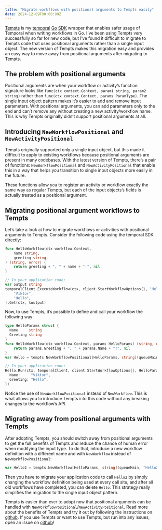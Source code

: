 ```yaml
---
title: "Migrate workflows with positional arguments to Tempts easily"
date: 2024-12-09T00:00:00Z
---
```


[Tempts](https://github.com/vikstrous/tempts) is my [temporal](https://temporal.io/) [Go](https://go.dev/) [SDK](https://github.com/temporalio/sdk-go) wrapper that enables safer usage of Temporal when writing workflows in Go. I’ve been using Tempts very successfully so far for new code, but I’ve found it difficult to migrate to Tempts code that uses positional arguments rather than a single input object. The new version of Tempts makes this migration easy and provides an easy way to move away from positional arguments after migrating to Tempts.

## The problem with positional arguments

Positional arguments are when your workflow or activity’s function signature looks like `func(ctx context.Context, param1 string, param2 string)` rather than `func(ctx context.Context, params ParamType)`. The single input object pattern makes it’s easier to add and remove input parameters. With positional arguments, you can add parameters only to the end and can’t remove any without creating a new activity/workflow name. This is why Tempts originally didn’t support positional arguments at all.

## Introducing `NewWorkflowPositional` and `NewActivityPositional`

Tempts originally supported only a single input object, but this made it difficult to apply to existing workflows because positional arguments are present in many codebases. With the latest version of Tempts, there’s a pair of functions: `NewWorkflowPositional` and `NewActivityPositional` that enable this in a way that helps you transition to single input objects more easily in the future.

These functions allow you to register an activity or workflow exactly the same way as regular Tempts, but each of the input objects’s fields is actually treated as a positional argument.

## Migrating positional argument workflows to Tempts

Let’s take a look at how to migrate workflows or activities with positional arguments to Tempts. Consider the following code using the temporal SDK directly:

```go
func HelloWorkflow(ctx workflow.Context, 
    name string,
    greeting string,
) (string, error) {
	return greeting + ", " + name + "!", nil
}

// In your application code:
var output string
temporalClient.ExecuteWorkflow(ctx, client.StartWorkflowOptions{}, "HelloWorkflow",
    "Viktor",
    "Hello",
).Get(ctx, &output)
```

Now, to use Tempts, it’s possible to define and call your workflow the following way:

```go
type HelloParams struct {
  Name     string
  Greeting string
}
func HelloWorkflow(ctx workflow.Context, params HelloParams) (string, error) {
	return params.Greeting + ", " + params.Name + "!", nil
}
var Hello = tempts.NewWorkflowPositional[HelloParams, string](queueMain, "Hello")

// In your application code:
Hello.Run(ctx, temporalClient, client.StartWorkflowOptions{}, HelloParams{
  Name:     "Viktor",
  Greeting: "Hello",
})
```

Notice the use of `NewWorkflowPositional` instead of `NewWorkflow`. This is what allows you to introduce Tempts into this code without any breaking changes to the workflow’s API.

## Migrating away from positional arguments with Tempts

After adopting Tempts, you should switch away from positional arguments to get the full benefits of Tempts and reduce the chance of human error when modifying the input type. To do that, introduce a new workflow definition with a different name and with `NewWorkflow` instead of `NewWorkflowPositional`:

```go
var Hello2 = tempts.NewWorkflow[HelloParams, string](queueMain, "Hello2")
```

Then you have to migrate your application code to call `Hello2` by simply changing the workflow definition being used at every call site, and after all old workflows have completed, you can delete `Hello`. This strategy really simplifies the migration to the single input object pattern.

Tempts is easier than ever to adopt now that positional arguments can be handled with `NewWorkflowPositional`/`NewActivityPositional`. Read more about the benefits of Tempts and try it out by following the instructions on [github](https://github.com/vikstrous/tempts). If you use Tempts or want to use Tempts, but run into any issues, open an issue on [github](https://github.com/vikstrous/tempts/issues)!